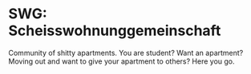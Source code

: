 # SWG: Scheisswohnunggemeinschaft

Community of shitty apartments.
You are student? Want an apartment? Moving out and want to give your apartment to others?
Here you go.
